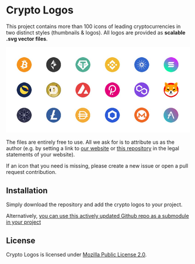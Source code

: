 # Crypto Logos
This project contains more than 100 icons of leading cryptocurrencies in two distinct styles (thumbnails & logos). All logos are provided as **scalable .svg vector files**.

![Crypto Logos Sample](/thumbnails/sample.jpg)

The files are entirely free to use. All we ask for is to attribute us as the author (e.g. by setting a link to [our website](https://cryptoradar.co/) or [this repository](https://github.com/cryptoradar-co/crypto-logos) in the legal statements of your website). 

If an icon that you need is missing, please create a new issue or open a pull request contribution.

## Installation
Simply download the repository and add the crypto logos to your project. 

Alternatively, [you can use this actively updated Github repo as a submodule in your project](https://github.blog/2016-02-01-working-with-submodules/)

## License
Crypto Logos is licensed under [Mozilla Public License 2.0](https://github.com/cryptoradar-co/crypto-logos/blob/main/LICENSE).
